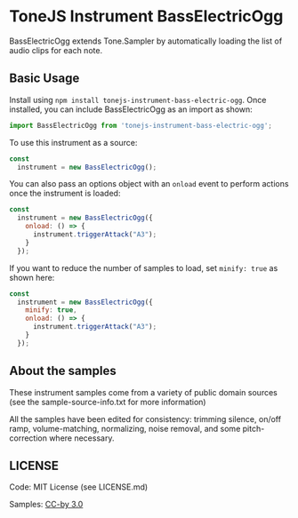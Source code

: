 # ToneJS Instrument BassElectricOgg

BassElectricOgg extends Tone.Sampler by automatically loading the list of audio clips for each note.

## Basic Usage

Install using `npm install tonejs-instrument-bass-electric-ogg`. Once installed, you can include BassElectricOgg as an import as shown:

```javascript
import BassElectricOgg from 'tonejs-instrument-bass-electric-ogg';
```

To use this instrument as a source:

```javascript
const
  instrument = new BassElectricOgg();
```

You can also pass an options object with an `onload` event to perform actions once the instrument is loaded:

```javascript
const
  instrument = new BassElectricOgg({
    onload: () => {
      instrument.triggerAttack("A3");
    }
  });
```

If you want to reduce the number of samples to load, set `minify: true` as shown here:

```javascript
const
  instrument = new BassElectricOgg({
    minify: true,
    onload: () => {
      instrument.triggerAttack("A3");
    }
  });
```

## About the samples

These instrument samples come from a variety of public domain sources (see the sample-source-info.txt for more information)

All the samples have been edited for consistency: trimming silence, on/off ramp, volume-matching, normalizing, noise removal, and some pitch-correction where necessary.

## LICENSE

Code: MIT License (see LICENSE.md)

Samples: [CC-by 3.0](https://creativecommons.org/licenses/by/3.0/)
